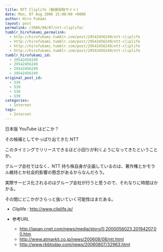 ```yaml
---
title: NTT Cliplife (動画投稿サイト)
date: Mon, 07 Aug 2006 15:00:00 +0000
author: Hiro Fukami
layout: post
permalink: /2006/08/07/ntt-cliplife/
tumblr_hirofukami_permalink:
  - http://hirofukami.tumblr.com/post/29542456249/ntt-cliplife
  - http://hirofukami.tumblr.com/post/29542456249/ntt-cliplife
  - http://hirofukami.tumblr.com/post/29542456249/ntt-cliplife
  - http://hirofukami.tumblr.com/post/29542456249/ntt-cliplife
tumblr_hirofukami_id:
  - 29542456249
  - 29542456249
  - 29542456249
  - 29542456249
original_post_id:
  - 539
  - 539
  - 539
  - 539
categories:
  - Internet
tags:
  - Internet
---
```

<div class="section">
  <p>
    日本版 YouTube はどこか？
  </p>
  
  <p>
    その候補としてやっぱり出てきた NTT
  </p>
  
  <p>
    このタイミングでリリースできるほど小回りが利くようになってきたということか。
  </p>
  
  <p>
    グループ会社ではなく、NTT 持ち株自身が企画しているのは、著作権とかモラル維持とか社会的影響の懸念があるからなんだろう。
  </p>
  
  <p>
    実際サービス化されるのはグループ会社が行うと思うので、それなりに時間はかかる。
  </p>
  
  <p>
    その間にどこかがさらっと抜いていく可能性はまだある。
  </p>
  
  <ul>
    <li>
      Cliplife&#160;: <a href="http://www.cliplife.jp/" target="_blank"><a href="http://www.cliplife.jp/" target="_blank">http://www.cliplife.jp/</a></a>
    </li>
  </ul>
  
  <ul>
    <li>
      参考URL</p> <ul>
        <li>
          <a href="http://japan.cnet.com/news/media/story/0,2000056023,20194207,00.htm" target="_blank"><a href="http://japan.cnet.com/news/media/story/0,2000056023,20194207,00.htm" target="_blank">http://japan.cnet.com/news/media/story/0,2000056023,20194207,00.htm</a></a>
        </li>
        <li>
          <a href="http://www.atmarkit.co.jp/news/200608/08/ntt.html" target="_blank"><a href="http://www.atmarkit.co.jp/news/200608/08/ntt.html" target="_blank">http://www.atmarkit.co.jp/news/200608/08/ntt.html</a></a>
        </li>
        <li>
          <a href="http://www.rbbtoday.com/news/20060807/32963.html" target="_blank"><a href="http://www.rbbtoday.com/news/20060807/32963.html" target="_blank">http://www.rbbtoday.com/news/20060807/32963.html</a></a>
        </li>
      </ul>
    </li>
  </ul>
</div>